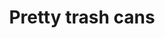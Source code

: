 ---
pid: ch693
title: Pretty trash cans
location_transcription: anywhere that's really poor 19133, 19140, 19120, 19125
coordinates: "[-75.146447169817, 39.98866214019]"
zipcode: '19139'
gen_neighborhood: West Philadelphia
neighborhood: Walnut Hill
outside_phl: 
age: '27'
age_range: 20-29
instagram: 
image_file_name: ch_693.jpg
proposal_transcription: more places to put trash in Philadelphia's neighborhoods,
  maybe pretty trash cans? Like the recycling trucks. Mural on a trash can. Lots of
  trash cans like downtown so ppl don't just dump it in lots
topic: Neighborhoods
topic_summary: 0, 0
type: Mural
keywords_other: trash cans
credit: Julie
image_labels: 
twitter: 
facebook: 
permalink: "/monuments/ch693/"
layout: item-page
---